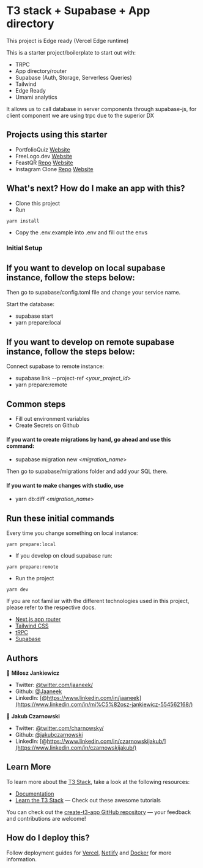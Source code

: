 # T3 stack + Supabase + App directory

This project is Edge ready (Vercel Edge runtime)

This is a starter project/boilerplate to start out with:

- TRPC
- App directory/router
- Supabase (Auth, Storage, Serverless Queries)
- Tailwind
- Edge Ready
- Umami analytics

It allows us to call database in server components through supabase-js, for client component we are using trpc due to the superior DX

## Projects using this starter

- PortfolioQuiz [Website](https://www.portfolio-quiz.com/)
- FreeLogo.dev [Website](https://www.freelogo.dev/)
- FeastQR [Repo](https://github.com/jakubczarnowski/FeastQR) [Website](https://www.feastqr.com)
- Instagram Clone [Repo](https://github.com/jakubczarnowski/instagram-clone) [Website](https://instagram-clone-eight-mu.vercel.app/)

## What's next? How do I make an app with this?

- Clone this project
- Run

```
yarn install
```

- Copy the .env.example into .env and fill out the envs

### Initial Setup

## If you want to develop on local supabase instance, follow the steps below:

Then go to supabase/config.toml file and change your service name.

Start the database:

- supabase start
- yarn prepare:local

## If you want to develop on remote supabase instance, follow the steps below:

Connect supabase to remote instance:

- supabase link --project-ref <_your_project_id_>
- yarn prepare:remote

## Common steps

- Fill out environment variables
- Create Secrets on Github

#### If you want to create migrations by hand, go ahead and use this command:

- supabase migration new <_migration_name_>

Then go to supabase/migrations folder and add your SQL there.

#### If you want to make changes with studio, use

- yarn db:diff <_migration_name_>

## Run these initial commands

Every time you change something on local instance:

```
yarn prepare:local
```

- If you develop on cloud supabase run:

```
yarn prepare:remote
```

- Run the project

```
yarn dev
```

If you are not familiar with the different technologies used in this project, please refer to the respective docs.

- [Next.js app router](https://nextjs.org/docs)
- [Tailwind CSS](https://tailwindcss.com)
- [tRPC](https://trpc.io)
- [Supabase](https://supabase.com/docs)

## Authors

👤 **Milosz Jankiewicz**

- Twitter: [@twitter.com/jaaneek/](https://twitter.com/jaaneek)
- Github: [@Jaaneek](https://github.com/Jaaneek)
- LinkedIn: [@https://www.linkedin.com/in/jaaneek](https://www.linkedin.com/in/mi%C5%82osz-jankiewicz-554562168/)

👤 **Jakub Czarnowski**

- Twitter: [@twitter.com/charnowsky/](https://twitter.com/charnowsky)
- Github: [@jakubczarnowski](https://github.com/jakubczarnowski)
- LinkedIn: [@https://www.linkedin.com/in/czarnowskijakub/](https://www.linkedin.com/in/czarnowskijakub/)

## Learn More

To learn more about the [T3 Stack](https://create.t3.gg/), take a look at the following resources:

- [Documentation](https://create.t3.gg/)
- [Learn the T3 Stack](https://create.t3.gg/en/faq#what-learning-resources-are-currently-available) — Check out these awesome tutorials

You can check out the [create-t3-app GitHub repository](https://github.com/t3-oss/create-t3-app) — your feedback and contributions are welcome!

## How do I deploy this?

Follow deployment guides for [Vercel](https://create.t3.gg/en/deployment/vercel), [Netlify](https://create.t3.gg/en/deployment/netlify) and [Docker](https://create.t3.gg/en/deployment/docker) for more information.

